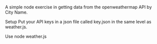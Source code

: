 A simple node exercise in getting data from the openweathermap API by City Name. 

Setup
Put your API keys in a json file called key.json in the same level as weather.js.

Use
node weather.js <CityName>
